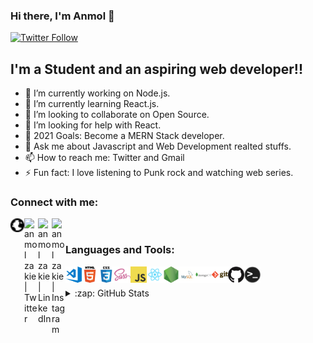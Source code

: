 ### Hi there, I'm Anmol 👋

[![Twitter Follow](https://img.shields.io/twitter/follow/Anmolzuck?color=1DA1F2&logo=twitter&style=for-the-badge)](https://twitter.com/intent/follow?original_referer=https%3A%2F%2Fgithub.com%2FAnmolzuck&screen_name=Anmolzuck)

## I'm a Student and an aspiring web developer!!

- 🔭 I’m currently working on Node.js.
- 🌱 I’m currently learning React.js.
- 👯 I’m looking to collaborate on Open Source.
- 🤔 I’m looking for help with React.
- 🥅 2021 Goals: Become a MERN Stack developer.
- 💬 Ask me about Javascript and Web Development realted stuffs. 
- 📫 How to reach me: Twitter and Gmail
- ⚡ Fun fact:  I love listening to Punk rock and watching web series.

### Connect with me:

[<img align="left" alt="anmol zakie" width="22px" src="https://raw.githubusercontent.com/iconic/open-iconic/master/svg/globe.svg" />][website]
[<img align="left" alt="anmol zakie | Twitter" width="22px" src="https://cdn.jsdelivr.net/npm/simple-icons@v3/icons/twitter.svg" />][twitter]
[<img align="left" alt="anmol zakie | LinkedIn" width="22px" src="https://cdn.jsdelivr.net/npm/simple-icons@v3/icons/linkedin.svg" />][linkedin]
[<img align="left" alt="anmol zakie | Instagram" width="22px" src="https://cdn.jsdelivr.net/npm/simple-icons@v3/icons/instagram.svg" />][instagram]

<br />

### Languages and Tools:

<img align="left" alt="Visual Studio Code" width="26px" src="https://raw.githubusercontent.com/github/explore/80688e429a7d4ef2fca1e82350fe8e3517d3494d/topics/visual-studio-code/visual-studio-code.png" />
<img align="left" alt="HTML5" width="26px" src="https://raw.githubusercontent.com/github/explore/80688e429a7d4ef2fca1e82350fe8e3517d3494d/topics/html/html.png" />
<img align="left" alt="CSS3" width="26px" src="https://raw.githubusercontent.com/github/explore/80688e429a7d4ef2fca1e82350fe8e3517d3494d/topics/css/css.png" />
<img align="left" alt="Sass" width="26px" src="https://raw.githubusercontent.com/github/explore/80688e429a7d4ef2fca1e82350fe8e3517d3494d/topics/sass/sass.png" />
<img align="left" alt="JavaScript" width="26px" src="https://raw.githubusercontent.com/github/explore/80688e429a7d4ef2fca1e82350fe8e3517d3494d/topics/javascript/javascript.png" />
<img align="left" alt="React" width="26px" src="https://raw.githubusercontent.com/github/explore/80688e429a7d4ef2fca1e82350fe8e3517d3494d/topics/react/react.png" />
<!--<img align="left" alt="GraphQL" width="26px" src="https://raw.githubusercontent.com/github/explore/80688e429a7d4ef2fca1e82350fe8e3517d3494d/topics/graphql/graphql.png" />-->
<img align="left" alt="Node.js" width="26px" src="https://raw.githubusercontent.com/github/explore/80688e429a7d4ef2fca1e82350fe8e3517d3494d/topics/nodejs/nodejs.png" />
<!--<img align="left" alt="Deno" width="26px" src="https://raw.githubusercontent.com/github/explore/361e2821e2dea67711cde99c9c40ed357061cf27/topics/deno/deno.png" />-->
<!--<img align="left" alt="SQL" width="26px" src="https://raw.githubusercontent.com/github/explore/80688e429a7d4ef2fca1e82350fe8e3517d3494d/topics/sql/sql.png" />-->
<img align="left" alt="MySQL" width="26px" src="https://raw.githubusercontent.com/github/explore/80688e429a7d4ef2fca1e82350fe8e3517d3494d/topics/mysql/mysql.png" />
<img align="left" alt="MongoDB" width="26px" src="https://raw.githubusercontent.com/github/explore/80688e429a7d4ef2fca1e82350fe8e3517d3494d/topics/mongodb/mongodb.png" />
<img align="left" alt="Git" width="26px" src="https://raw.githubusercontent.com/github/explore/80688e429a7d4ef2fca1e82350fe8e3517d3494d/topics/git/git.png" />
<img align="left" alt="GitHub" width="26px" src="https://raw.githubusercontent.com/github/explore/78df643247d429f6cc873026c0622819ad797942/topics/github/github.png" />
<img align="left" alt="Terminal" width="26px" src="https://raw.githubusercontent.com/github/explore/80688e429a7d4ef2fca1e82350fe8e3517d3494d/topics/terminal/terminal.png" />

<br />
<br />

<details>
  <summary>:zap: GitHub Stats</summary>

  <img align="left" alt="Anmol zuck's GitHub Stats" src="https://github-readme-stats.codestackr.vercel.app/api?username=Anmolzuck&show_icons=true&hide_border=true" />

</details>

[website]: https://github.com/Anmolzuck
[twitter]: https://twitter.com/Anmolzuck
[instagram]: https://instagram.com/#
[linkedin]: https://linkedin.com/in/#



